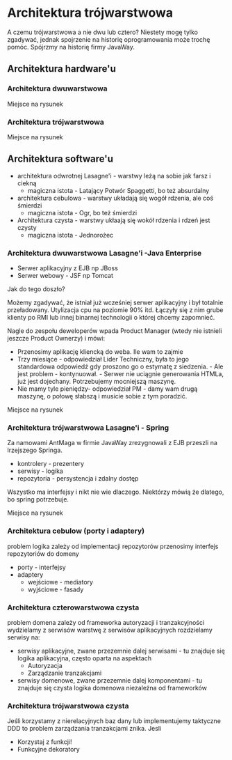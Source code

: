 

# Architektura trójwarstwowa

A czemu trójwarstwowa a nie dwu lub cztero?
Niestety mogę tylko zgadywać, 
jednak spojrzenie na historię oprogramowania może trochę pomóc.
Spójrzmy na historię firmy JavaWay.


## Architektura hardware'u
### Architektura dwuwarstwowa

Miejsce na rysunek

### Architektura trójwarstwowa

Miejsce na rysunek

## Architektura software'u
* architektura odwrotnej Lasagne'i - warstwy leżą na sobie jak farsz i ciekną
  * magiczna istota - Latający Potwór Spaggetti, bo też absurdalny
* architektura cebulowa - warstwy układają się wogół rdzenia, ale coś śmierdzi
  * magiczna istota - Ogr, bo też śmierdzi
* Architektura czysta - warstwy ukłaają się wokół rdzenia i rdzeń jest czysty 
  * magiczna istota - Jednorożec
  
### Architektura dwuwarstwowa Lasagne'i -Java Enterprise


* Serwer aplikacyjny z EJB np JBoss
* Serwer webowy - JSF np Tomcat

Jak do tego doszło?

Możemy zgadywać, że istniał już wcześniej serwer aplikacyjny i był totalnie przeładowany.
Utylizacja cpu na poziomie 90% itd.
Łączyły się z nim grube klienty po RMI lub innej binarnej technologii o której chcemy zapomnieć.

Nagle do zespołu deweloperów wpada Product Manager (wtedy nie istnieli jeszcze Product Ownerzy)
i mówi:
- Przenosimy aplikację kliencką do weba. Ile wam to zajmie
- Trzy miesiące - odpowiedział Lider Techniczny, była to jego standardowa odpowiedź gdy proszono go o estymatę z siedzenia. - 
Ale jest problem - kontynuował. - Serwer nie uciągnie generowania HTMLa, już jest dojechany. Potrzebujemy mocniejszą maszynę.
- Nie mamy tyle pieniędzy- odpowiedział PM - damy wam drugą maszynę, o połowę słabszą i musicie sobie z tym poradzić.

Miejsce na rysunek  


### Architektura trójwarstwowa Lasagne'i - Spring

Za namowami AntMaga w firmie JavaWay zrezygnowali z EJB przeszli na lrzejszego Springa.



* kontrolery - prezentery
* serwisy - logika
* repozytoria -  persystencja i zdalny dostęp

Wszystko ma interfejsy i nikt nie wie dlaczego.
Niektórzy mówią że dlatego, bo spring potrzebuje.

Miejsce na rysunek

### Architektura cebulow (porty i adaptery)
problem  logika zależy od implementacji repozytorów
przenosimy interfejs repozytoriów do domeny


* porty - interfejsy 
* adaptery 
  * wejściowe - mediatory
  * wyjściowe - fasady 
 



### Architektura czterowarstwowa czysta
problem domena zależy od frameworka autoryzacji i tranzakcyjności
wydzielamy z serwisów warstwę z serwisów aplikacyjnych
rozdzielamy serwisy na:
* serwisy aplikacyjne, zwane przezemnie dalej serwisami - tu znajduje się logika aplikacyjna, często oparta na aspektach
  * Autoryzacja
  * Zarządzanie tranzakcjami
* serwisy domenowe, zwane przezemnie dalej komponentami - tu znajduje się czysta logika domenowa niezależna od frameworków

### Architektura trójwarstwowa czysta
Jeśli korzystamy z nierelacyjnych baz dany lub implementujemy taktyczne DDD to problem zarządzania tranzakcjami znika.
Jesli 
* Korzystaj z funkcji!
* Funkcyjne dekoratory


